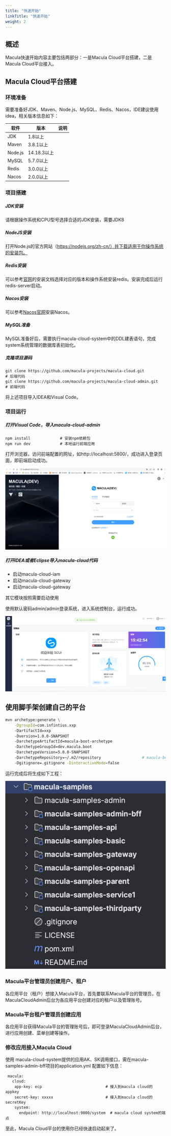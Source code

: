 ```yaml
---
title: "快速开始"
linkTitle: "快速开始"
weight: 2
---
```


## 概述

Macula快速开始内容主要包括两部分：一是Macula Cloud平台搭建，二是Macula Cloud平台接入。



## Macula Cloud平台搭建

### 环境准备

需要准备好JDK、Maven、Node.js、MySQL、Redis、Nacos，IDE建议使用idea，相关版本信息如下：

|  软件   | 版本  | 说明  |
|  ----  | ----  | ----  |
|  JDK   | 1.8以上  |   |
|  Maven   | 3.8.1以上  |   |
|  Node.js   | 14.18.3以上  |   |
|  MySQL   | 5.7.0以上  |   |
|  Redis   | 3.0.0以上  |   |
|  Nacos   | 2.0.0以上  |   |



### 项目搭建

##### JDK安装

请根据操作系统和CPU型号选择合适的JDK安装，需要JDK8

##### NodeJS安装

打开Node.js的官方网站（https://nodejs.org/zh-cn/）并下载适用于你操作系统的安装包。

##### Redis安装

可以参考[官网](https://redis.io/docs/getting-started/)的安装文档选择对应的版本和操作系统安装redis。安装完成后运行redis-server启动。

##### Nacos安装

可以参考[Nacos官网](https://nacos.io/zh-cn/docs/v2/quickstart/quick-start.html)安装Nacos。

##### MySQL准备

MySQL准备好后，需要执行macula-cloud-system中的DDL建表语句，完成system系统管理的数据库表初始化。

##### 克隆项目源码

```shell
git clone https://github.com/macula-projects/macula-cloud.git							# 后端代码
git clone https://github.com/macula-projects/macula-cloud-admin.git				# 前端代码
```

将上述项目导入IDEA和Visual Code。



### 项目运行

##### 打开Visual Code，导入macula-cloud-admin

```shell
npm install				# 安装npm依赖包
npm run dev				# 本地运行前端应用
```

打开浏览器，访问前端配置的网址，如http://localhost:5800/，成功进入登录页面，即前端启动成功。

  ![image](images/mca-login.png)



##### 打开IDEA或者Eclipse导入macula-cloud代码

- 启动macula-cloud-iam
- 启动macula-cloud-gateway
- 启动macula-cloud-gateway

其它模块按照需要启动使用

使用默认密码admin/admin登录系统，进入系统控制台，运行成功。

   ![image](images/mca-index.png)



## 使用脚手架创建自己的平台

```sh
mvn archetype:generate \
    -DgroupId=com.infintius.xxp											# 你的应用的GroupID
    -DartifactId=xxp																# 你的应用的ArtifactId
    -Dversion=1.0.0-SNAPSHOT 												# 你的应用的版本号
    -DarchetypeArtifactId=macula-boot-archetype 
    -DarchetypeGroupId=dev.macula.boot 
    -DarchetypeVersion=5.0.0-SNAPSHOT 
    -DarchetypeRepository=~/.m2/repository 					# macula-boot-archetype插件位置（你本地mvn repository目录）
    -Dgitignore=.gitignore -DinteractiveMode=false
```

运行完成后将生成如下工程：

![samples](images/mca-archetype.png)

### Macula平台管理员创建用户、租户

各应用平台（租户）想接入Macula平台，首先要联系Macula平台的管理员，在MaculaCloudAdmin后台为各应用平台创建对应的租户以及管理账号。

### Macula平台租户管理员创建应用

各应用平台获得Macula平台的管理账号后，即可登录MaculaCloudAdmin后台，进行应用创建、菜单创建等操作。

### 修改应用接入Macula Cloud

使用 macula-cloud-system提供的应用AK、SK调用接口，需在macula-samples-admin-bff项目的application.yml 配置如下信息：

     macula:
       cloud:
        app-key: ecp                            # 接入到macula cloud的appkey
        secret-key: xxxxx                       # 接入到macula cloud的secretKey
        system:
          endpoint: http://localhost:9000/system  # macula cloud system的端点


至此，Macula Cloud平台的使用你已经快速启动起来了。
